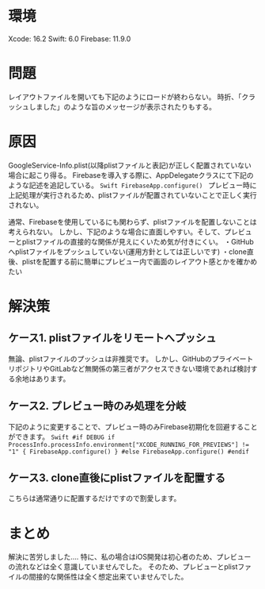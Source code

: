 <!--
title:   SwiftUI + Firebase使用時にPreviewが使えない悪魔的な罠
tags:    Firebase,GoogleCloud,Swift,SwiftUI,Xcode
id:      05c5e29cb43a5d639211
private: true
-->
# 環境
Xcode: 16.2
Swift: 6.0
Firebase: 11.9.0

# 問題
レイアウトファイルを開いても下記のようにロードが終わらない。
時折、「クラッシュしました」のような旨のメッセージが表示されたりもする。

# 原因
GoogleService-Info.plist(以降plistファイルと表記)が正しく配置されていない場合に起こり得る。
Firebaseを導入する際に、AppDelegateクラスにて下記のような記述を追記している。
`Swift
FirebaseApp.configure()
`
プレビュー時に上記処理が実行されるため、plistファイルが配置されていないことで正しく実行されない。

通常、Firebaseを使用しているにも関わらず、plistファイルを配置しないことは考えられない。
しかし、下記のような場合に直面しやすい。そして、プレビューとplistファイルの直接的な関係が見えにくいため気が付きにくい。
・GitHubへplistファイルをプッシュしていない(運用方針としては正しいです)
・clone直後、plistを配置する前に簡単にプレビュー内で画面のレイアウト感とかを確かめたい

# 解決策
## ケース1. plistファイルをリモートへプッシュ
無論、plistファイルのプッシュは非推奨です。
しかし、GitHubのプライベートリポジトリやGitLabなど無関係の第三者がアクセスできない環境であれば検討する余地はあります。

## ケース2. プレビュー時のみ処理を分岐
下記のように変更することで、プレビュー時のみFirebase初期化を回避することができます。
`Swift
#if DEBUG
    if ProcessInfo.processInfo.environment["XCODE_RUNNING_FOR_PREVIEWS"] != "1" {
        FirebaseApp.configure()
    }
#else
    FirebaseApp.configure()
#endif
`

## ケース3. clone直後にplistファイルを配置する
こちらは通常通りに配置するだけですので割愛します。

# まとめ
解決に苦労しました....
特に、私の場合はiOS開発は初心者のため、プレビューの流れなどは全く意識していませんでした。
そのため、プレビューとplistファイルの間接的な関係性は全く想定出来ていませんでした。